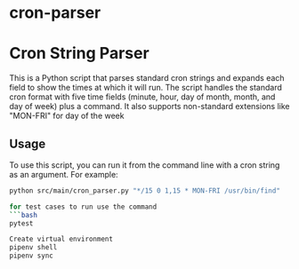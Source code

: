 # cron-parser
# Cron String Parser

This is a Python script that parses standard cron strings and expands each field to show the times at which it will run. The script handles the standard cron format with five time fields (minute, hour, day of month, month, and day of week) plus a command. It also supports non-standard extensions like "MON-FRI" for day of the week 

## Usage

To use this script, you can run it from the command line with a cron string as an argument. For example:

```bash
python src/main/cron_parser.py "*/15 0 1,15 * MON-FRI /usr/bin/find"

for test cases to run use the command
```bash
pytest

Create virtual environment
pipenv shell
pipenv sync


